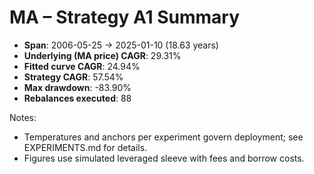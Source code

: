 # MA – Strategy A1 Summary

- **Span**: 2006-05-25 → 2025-01-10 (18.63 years)
- **Underlying (MA price) CAGR**: 29.31%
- **Fitted curve CAGR**: 24.94%
- **Strategy CAGR**: 57.54%
- **Max drawdown**: -83.90%
- **Rebalances executed**: 88

Notes:

- Temperatures and anchors per experiment govern deployment; see EXPERIMENTS.md for details.
- Figures use simulated leveraged sleeve with fees and borrow costs.
